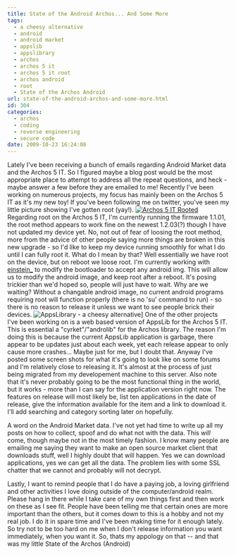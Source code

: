 ```yaml
---
title: State of the Android Archos... And Some More
tags:
  - a cheesy alternative
  - android
  - android market
  - appslib
  - appslibrary
  - archos
  - archos 5 it
  - archos 5 it root
  - archos android
  - root
  - State of the Archos Android
url: state-of-the-android-archos-and-some-more.html
id: 304
categories:
  - archos
  - coding
  - reverse engineering
  - secure code
date: 2009-10-23 16:24:08
---
```


Lately I've been receiving a bunch of emails regarding Android Market data and the Archos 5 IT. So I figured maybe a blog post would be the most appropriate place to attempt to address all the repeat questions, and heck - maybe answer a few before they are emailed to me! Recently I've been working on numerous projects, my focus has mainly been on the Archos 5 IT as it's my new toy! If you've been following me on twitter, you've seen my little picture showing I've gotten root (yay!).
[![Archos 5 IT Rooted](http://173.230.150.16/blog/wp-content/uploads/2009/10/rooted-225x300.jpg "Archos 5 IT Rooted")](http://173.230.150.16/blog/wp-content/uploads/2009/10/rooted.jpg)
Regarding root on the Archos 5 IT, I'm currently running the firmware 1.1.01, the root method appears to work fine on the newest 1.2.03(?) though I have not updated my device yet. No, not out of fear of loosing the root method, more from the advice of other people saying more things are broken in this new upgrade - so I'd like to keep my device running smoothly for what I do until I can fully root it. What do I mean by that? Well essentially we have root on the device, but on reboot we loose root. I'm currently working with [einstein_](http://archos.g3nius.org/) to modify the bootloader to accept any android img. This will allow us to modify the android image, and keep root after a reboot. It's posing trickier than we'd hoped so, people will just have to wait. Why are we waiting? Without a changable android image, no current android programs requiring root will function properly (there is no 'su' command to run) - so there is no reason to release it unless we want to see people brick their devices. 
![AppsLibrary - a cheesy alternative](http://173.230.150.16/blog/wp-content/uploads/2009/10/cheesy-300x225.jpg "AppsLibrary - a cheesy alternative")]
One of the other projects I've been working on is a web based version of AppsLib for the Archos 5 IT. This is essential a "cyrket"/"androlib" for the Archos library. The reason I'm doing this is because the current AppsLib application is garbage, there appear to be updates just about each week, yet each release appear to only cause more crashes... Maybe just for me, but I doubt that. Anyway I've posted some screen shots for what it's going to look like on some forums and I'm relatively close to releasing it. It's almost at the process of just being migrated from my developement machine to this server. Also note that it's never probably going to be the most functional thing in the world, but it works - more than I can say for the application version right now. The features on release will most likely be, list ten applications in the date of release, give the information available for the item and a link to download it. I'll add searching and category sorting later on hopefully.

A word on the Android Market data. I've not yet had time to write up all my posts on how to collect, spoof and do what not with the data. This _will_ come, though maybe not in the most timely fashion. I know many people are emailing me saying they want to make an open source market client that downloads stuff, well I highly doubt that will happen. Yes we can download applications, yes we can get all the data. The problem lies with some SSL chatter that we cannot and probably will not decrypt. 

Lastly, I want to remind people that I do have a paying job, a loving girlfriend and other activities I love doing outside of the computer/android realm. Please hang in there while I take care of my own things first and then work on these as I see fit. People have been telling me that certain ones are more important than the others, but it comes down to this is a hobby and not my real job. I do it in spare time and I've been making time for it enough lately. So try not to be too hard on me when I don't release information you want immediately, when you want it. So, thats my appology on that -- and that was my little State of the Archos (Android)